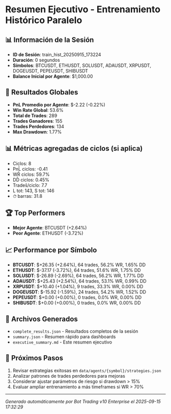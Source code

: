 # Resumen Ejecutivo - Entrenamiento Histórico Paralelo

## 📊 Información de la Sesión
- **ID de Sesión**: train_hist_20250915_173224
- **Duración**: 0 segundos
- **Símbolos**: BTCUSDT, ETHUSDT, SOLUSDT, ADAUSDT, XRPUSDT, DOGEUSDT, PEPEUSDT, SHIBUSDT
- **Balance Inicial por Agente**: $1,000.00

## 🎯 Resultados Globales
- **PnL Promedio por Agente**: $-2.22 (-0.22%)
- **Win Rate Global**: 53.6%
- **Total de Trades**: 289
- **Trades Ganadores**: 155
- **Trades Perdedores**: 134
- **Max Drawdown**: 1.77%

## 📊 Métricas agregadas de ciclos (si aplica)
- Ciclos: 8
- PnL̄ ciclos: -0.41
- WR̄ ciclos: 59.7%
- DD̄ ciclos: 0.45%
- Trades̄/ciclo: 7.7
- L tot: 143, S tot: 146
- ⏱̄ barras: 31.8


## 🏆 Top Performers
- **Mejor Agente**: BTCUSDT (+2.64%)
- **Peor Agente**: ETHUSDT (-3.72%)

## 📈 Performance por Símbolo
- **BTCUSDT**: $+26.35 (+2.64%), 64 trades, 56.2% WR, 1.65% DD
- **ETHUSDT**: $-37.17 (-3.72%), 64 trades, 51.6% WR, 1.75% DD
- **SOLUSDT**: $-26.89 (-2.69%), 64 trades, 56.2% WR, 1.77% DD
- **ADAUSDT**: $+25.43 (+2.54%), 64 trades, 53.1% WR, 0.99% DD
- **XRPUSDT**: $+10.40 (+1.04%), 9 trades, 33.3% WR, 0.00% DD
- **DOGEUSDT**: $-15.92 (-1.59%), 24 trades, 54.2% WR, 1.52% DD
- **PEPEUSDT**: $+0.00 (+0.00%), 0 trades, 0.0% WR, 0.00% DD
- **SHIBUSDT**: $+0.00 (+0.00%), 0 trades, 0.0% WR, 0.00% DD

## 📁 Archivos Generados
- `complete_results.json` - Resultados completos de la sesión
- `summary.json` - Resumen rápido para dashboards
- `executive_summary.md` - Este resumen ejecutivo

## 🎯 Próximos Pasos
1. Revisar estrategias exitosas en `data/agents/{symbol}/strategies.json`
2. Analizar patrones de trades perdedores para mejoras
3. Considerar ajustar parámetros de riesgo si drawdown > 15%
4. Evaluar ampliar entrenamiento a más timeframes si WR > 70%

---
*Generado automáticamente por Bot Trading v10 Enterprise el 2025-09-15 17:32:29*

